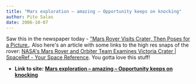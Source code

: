 ```yaml
---
title: "Mars exploration – amazing – Opportunity keeps on knocking"
author: Pito Salas
date: 2006-10-07
---
```


Saw this in the newspaper today - ["Mars Rover Visits Crater, Then Poses for a Picture.](<http://www.nytimes.com/2006/10/07/science/space/07rover.html>). Also here's an article with some links to the high res snaps of the rover: [NASA's Mars Rover and Orbiter Team Examines Victoria Crater | SpaceRef - Your Space Reference](<http://www.spaceref.com/news/viewpr.rss.html?pid=21010> " NASA's Mars Rover and Orbiter Team Examines Victoria Crater | SpaceRef - Your Space Reference"). You gotta love this stuff!


* **Link to site:** **[Mars exploration – amazing – Opportunity keeps on knocking](None)**
